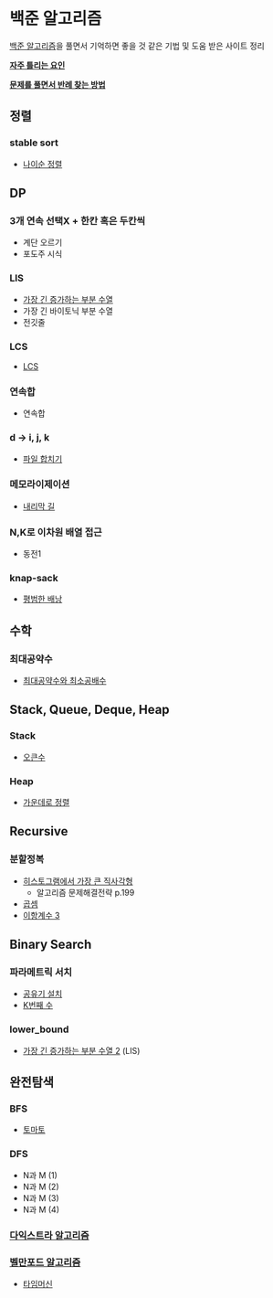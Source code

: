 # 백준 알고리즘
[백준 알고리즘][1]을 풀면서 기억하면 좋을 것 같은 기법 및 도움 받은 사이트 정리

**[자주 틀리는 요인][10]**

**[문제를 풀면서 반례 찾는 방법][9]**

## 정렬
### stable sort
- [나이순 정렬][2]

## DP

### 3개 연속 선택X + 한칸 혹은 두칸씩
- 계단 오르기
- 포도주 시식

### LIS
- [가장 긴 증가하는 부분 수열][3]
- 가장 긴 바이토닉 부분 수열
- 전깃줄

### LCS
- [LCS][4]
 
### 연속합
- 연속합
  
### d -> i, j, k
- [파일 합치기][5]

### 메모라이제이션
- [내리막 길][6]

### N,K로 이차원 배열 접근
- 동전1

### knap-sack
- [평범한 배낭][17]

## 수학

### 최대공약수
- [최대공약수와 최소공배수][7]

## Stack, Queue, Deque, Heap

### Stack
- [오큰수][8]

### Heap
- [가운데로 정렬][11]

## Recursive

### 분할정복
- [히스토그램에서 가장 큰 직사각형][12]
    - 알고리즘 문제해결전략 p.199
- [곱셈][13]
- [이항계수 3][14]

## Binary Search

### 파라메트릭 서치
- [공유기 설치][15]
- [K번째 수][16]

### lower_bound
- [가장 긴 증가하는 부분 수열 2][3] (LIS)

## 완전탐색

### BFS
- [토마토][18]

### DFS
- N과 M (1)
- N과 M (2)
- N과 M (3)
- N과 M (4)

### [다익스트라 알고리즘][19]
### [벨만포드 알고리즘][20]
- [타임머신][21]

[1]: https://www.acmicpc.net
[2]: https://twpower.github.io/71-use-sort-and-stable_sort-in-cpp
[3]: https://jason9319.tistory.com/113
[4]: https://www.crocus.co.kr/787
[5]: https://www.crocus.co.kr/1073
[6]: https://zorba91.tistory.com/entry/java-백준-알고리즘-1520번-내리막-길-풀이
[7]: https://hyeonstorage.tistory.com/336
[8]: https://justicehui.github.io/ps/2019/07/05/BOJ17298-BOJ17299/
[9]: https://www.acmicpc.net/board/view/25456
[10]: https://www.acmicpc.net/blog/view/70
[11]: https://www.crocus.co.kr/625
[12]: https://favorite-s.tistory.com/entry/6549
[13]: https://m.blog.naver.com/PostView.nhn?blogId=kks227&logNo=220583413569&proxyReferer=https%3A%2F%2Fwww.google.com%2F
[14]: https://onsil-thegreenhouse.github.io/programming/problem/2018/04/02/problem_combination/
[15]: https://meylady.tistory.com/13
[16]: https://stack07142.tistory.com/298
[17]: https://huiyu.tistory.com/entry/DP-01-Knapsack배낭-문제
[18]: https://js1jj2sk3.tistory.com/59
[19]: https://jason9319.tistory.com/307
[20]: https://www.crocus.co.kr/534
[21]: https://deliorange.tistory.com/88